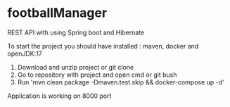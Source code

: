 # footballManager
REST API with using Spring boot and Hibernate

To start the project you should have installed : maven, docker and openJDK:17
1. Download and unzip project or git clone
2. Go to repository with project and open cmd or git bush
3. Run 'mvn clean package -Dmaven.test.skip && docker-compose up -d'

Application is working on 8000 port
